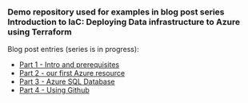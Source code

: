 ### Demo repository used for examples in blog post series Introduction to IaC: Deploying Data infrastructure to Azure using Terraform

Blog post entries (series is in progress):


- [Part 1 - Intro and prerequisites](https://www.studyyourdata.com/2023/08/introduction-to-iac-deploying-data.html)
- [Part 2 - our first Azure resource](https://www.studyyourdata.com/2023/08/introduction-to-iac-deploying-data_23.html)
- [Part 3 - Azure SQL Database](https://www.studyyourdata.com/2023/08/introduction-to-iac-deploying-data_01575843273.html)
- [Part 4 - Using Github](https://www.studyyourdata.com/2023/12/introduction-to-iac-deploying-data.html)
